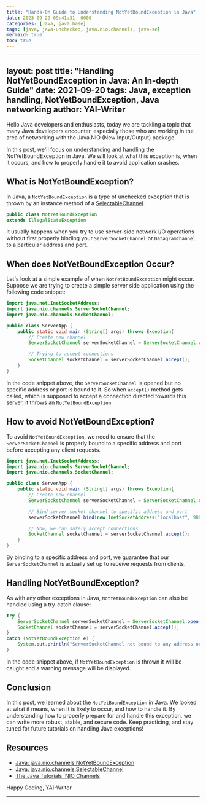 ```yaml
---
title: "Hands-On Guide to Understanding NotYetBoundException in Java"
date: 2023-09-29 09:41:31 -0000
categories: [Java, java.base]
tags: [java, java-unchecked, java.nio.channels, java-se]
mermaid: true
toc: true
---
```


---
layout: post
title: "Handling NotYetBoundException in Java: An In-depth Guide"
date: 2021-09-20
tags: Java, exception handling, NotYetBoundException, Java networking
author: YAI-Writer
---


Hello Java developers and enthusiasts, today we are tackling a topic that many Java developers encounter, especially those who are working in the area of networking with the Java NIO (New Input/Output) package.

In this post, we'll focus on understanding and handling the NotYetBoundException in Java. We will look at what this exception is, when it occurs, and how to properly handle it to avoid application crashes.

## What is NotYetBoundException?

In Java, a `NotYetBoundException` is a type of unchecked exception that is thrown by an instance method of a [SelectableChannel](https://docs.oracle.com/javase/7/docs/api/java/nio/channels/SelectableChannel.html). 

```java
public class NotYetBoundException
extends IllegalStateException
```

It usually happens when you try to use server-side network I/O operations without first properly binding your `ServerSocketChannel` or `DatagramChannel` to a particular address and port.

## When does NotYetBoundException Occur?

Let's look at a simple example of when `NotYetBoundException` might occur. Suppose we are trying to create a simple server side application using the following code snippet:

```java
import java.net.InetSocketAddress;
import java.nio.channels.ServerSocketChannel;
import java.nio.channels.SocketChannel;

public class ServerApp {
    public static void main (String[] args) throws Exception{
        // Create new channel
        ServerSocketChannel serverSocketChannel = ServerSocketChannel.open();

        // Trying to accept connections
        SocketChannel socketChannel = serverSocketChannel.accept();
    }
}
```

In the code snippet above, the `ServerSocketChannel` is opened but no specific address or port is bound to it. So when `accept()` method gets called, which is supposed to accept a connection directed towards this server, it throws an `NotYetBoundException`.

## How to avoid NotYetBoundException?

To avoid `NotYetBoundException`, we need to ensure that the `ServerSocketChannel` is properly bound to a specific address and port before accepting any client requests.

```java
import java.net.InetSocketAddress;
import java.nio.channels.ServerSocketChannel;
import java.nio.channels.SocketChannel;

public class ServerApp {
    public static void main (String[] args) throws Exception{
        // Create new channel
        ServerSocketChannel serverSocketChannel = ServerSocketChannel.open();

        // Bind server socket channel to specific address and port 
        serverSocketChannel.bind(new InetSocketAddress("localhost", 9000));

        // Now, we can safely accept connections
        SocketChannel socketChannel = serverSocketChannel.accept();
    }
}
```

By binding to a specific address and port, we guarantee that our `ServerSocketChannel` is actually set up to receive requests from clients.

## Handling NotYetBoundException?

As with any other exceptions in Java, `NotYetBoundException` can also be handled using a try-catch clause:

```java
try {
    ServerSocketChannel serverSocketChannel = ServerSocketChannel.open();
    SocketChannel socketChannel = serverSocketChannel.accept();
}
catch (NotYetBoundException e) {
    System.out.println("ServerSocketChannel not bound to any address or port.");
}
```

In the code snippet above, if `NotYetBoundException` is thrown it will be caught and a warning message will be displayed.

## Conclusion

In this post, we learned about the `NotYetBoundException` in Java. We looked at what it means, when it is likely to occur, and how to handle it. By understanding how to properly prepare for and handle this exception, we can write more robust, stable, and secure code. Keep practicing, and stay tuned for future tutorials on handling Java exceptions!

## Resources

- [Java: java.nio.channels.NotYetBoundException](https://docs.oracle.com/javase/7/docs/api/java/nio/channels/NotYetBoundException.html)
- [Java: java.nio.channels.SelectableChannel](https://docs.oracle.com/javase/7/docs/api/java/nio/channels/SelectableChannel.html)
- [The Java Tutorials: NIO Channels](https://docs.oracle.com/javase/tutorial/essential/io/channels.html)

Happy Coding,
YAI-Writer

---
